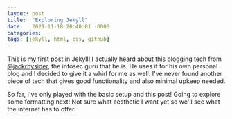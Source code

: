 ```yaml
---
layout: post
title:  "Exploring Jekyll"
date:   2021-11-18 20:40:01 -0000
categories: 
tags: [jekyll, html, css, github]
---
```

This is my first post in Jekyll!  I actually heard about this blogging tech from [@jackrhysider][Jack Rhysider], the infosec guru that he is.  He uses it for his own personal blog and I decided to give it a whirl for me as well. I've never found another piece of tech that gives good functionality and also minimal upkeep needed.  
<!--more-->

So far, I've only played with the basic setup and this post!  Going to explore some formatting next!  Not sure what aesthetic I want yet so we'll see what the internet has to offer.

[Jack Rhysider]: https://twitter.com/JackRhysider

